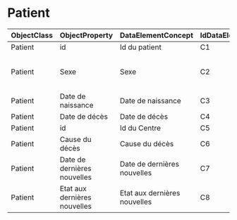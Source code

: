 # Patient

| ObjectClass | ObjectProperty | DataElementConcept | IdDataElementConcept | ConceptualDomain | DataElementConceptDefFR | DataElementConceptDefEN |
| ----------- | -------------- | ------------------ | -------------------- | ---------------- | ----------------------- | ----------------------- |
| Patient | id | Id du patient | C1 |  |  |  |
| Patient | Sexe | Sexe | C2 | [v3 Code System AdministrativeGender](https://github.com/ylaizet/OSIRIS/blob/master/docs/ConceptualDomain/v3 Code System AdministrativeGender.md#v3 Code System AdministrativeGender) |  |  |
| Patient | Date de naissance | Date de naissance | C3 |  |  |  |
| Patient | Date de décès | Date de décès | C4 |  |  |  |
| Patient | id | Id du Centre | C5 |  |  |  |
| Patient | Cause du décès | Cause du décès | C6 | [UMLS:C0007465](https://github.com/ylaizet/OSIRIS/blob/master/docs/ConceptualDomain/UMLS--C0007465.md#UMLS:C0007465) |  |  |
| Patient | Date de dernières nouvelles | Date de dernières nouvelles | C7 |  |  |  |
| Patient | Etat aux dernières nouvelles | Etat aux dernières nouvelles | C8 |  |  |  |
